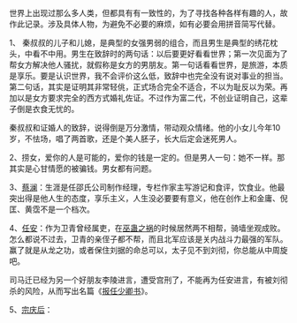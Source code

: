 
世界上出现过那么多人类，但都具有有一致性的，为了寻找各种各样有趣的人，故作此记录。涉及具体人物，为避免不必要的麻烦，如有必要会用拼音简写代替<!--实际会在注释中写明-->。


1、 秦叔叔的儿子<!--秦奋-->和儿媳<!--郁苗苗-->，是典型的女强男弱的组合，而且男生是典型的绣花枕头，中看不中用。男生在致辞时的两句话：以后要更好看看世界；第一次见面为了帮女方解决他人骚扰，就假称是女方的男朋友。第一句话看看世界，是旅游，本质是享乐。要是认识世界，我不会评价这么低，致辞中也完全没有说对事业的担当。第二句话，其实是证明其非常轻佻，正式场合完全不适合，不以为耻反以为荣。再加以是女方要求完全的西方式婚礼佐证。不过作为富二代，不创业证明自己，这辈子倒是衣食无忧的。

秦叔叔和证婚人的致辞，说得倒是万分激情，带动观众情绪。他的小女儿今年10岁，不怯场，唱了两首歌，还是个美人胚子，长大后定会迷死男人。

2、捞女，爱你的人是可能的，爱你的钱是一定的。但是男人一句：她不一样。那其实是心甘情愿的被骗钱。男女都有问题。

3、[蔡澜](https://zh.wikipedia.org/wiki/%E8%94%A1%E7%80%BE)：生涯是任邵氏公司制作经理，专栏作家主写游记和食评，饮食业。他最突出得是他人生的态度，享乐主义，人生没必要要有意义，他在创作上和金庸、倪匡、黄霑不是一个档次。

4、[任安](https://zh.wikipedia.org/wiki/%E4%BB%BB%E5%B0%91%E5%8D%BF_(%E8%A5%BF%E6%B1%89))：作为卫青曾经属吏，在[巫蛊之祸](https://zh.wikipedia.org/wiki/%E5%B7%AB%E8%A0%B1%E4%B9%8B%E7%A6%8D "巫蛊之祸")的时候居然两不相帮，骑墙坐观成败。怎么都说不过去，卫青的亲侄子都不帮，而且北军应该是关内战斗力最强的军队。赢了就是从龙之功，或者保住刘据的命总可以，太子见不到刘彻，你总能从中周旋吧。

司马迁已经为另一个好朋友李陵进言，遭受宫刑了，不能再为任安进言，有被刘彻杀的风险，从而写出名篇《[报任少卿书](https://zh.wikisource.org/wiki/%E5%A0%B1%E4%BB%BB%E5%B0%91%E5%8D%BF%E6%9B%B8)》。


5、[宗庆后](http://dzh.wikipedia.org/wiki/%E5%AE%97%E5%BA%86%E5%90%8E)：


<!--

-->